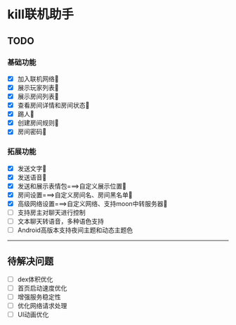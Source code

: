 # kill联机助手

## TODO

### 基础功能

- [x] 加入联机网络🥳
- [x] 展示玩家列表🥳
- [X] 展示房间列表🥳
- [X] 查看房间详情和房间状态🥳
- [x] 踢人🥳
- [X] 创建房间规则🥳
- [x] 房间密码🥳

### 拓展功能

- [x] 发送文字🥳
- [x] 发送语音🥳
- [x] 发送和展示表情包===>自定义展示位置🥳
- [X] 房间设置===>自定义房间名、房间黑名单🥳
- [x] 高级网络设置===>自定义网络、支持moon中转服务器🥳
- [ ] 支持房主对聊天进行控制
- [ ] 文本聊天转语音，多种语色支持
- [ ] Android高版本支持夜间主题和动态主题色

---

## 待解决问题

- [ ] dex体积优化
- [ ] 首页启动速度优化
- [ ] 增强服务稳定性
- [ ] 优化网络请求处理
- [ ] UI动画优化